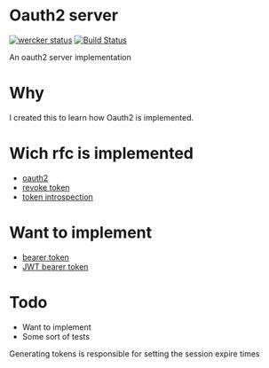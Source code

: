 # Oauth2 server
[![wercker status](https://app.wercker.com/status/3139f79047bba4750be92fa0a56b6f49/s/ "wercker status")](https://app.wercker.com/project/byKey/3139f79047bba4750be92fa0a56b6f49)
[![Build Status](https://travis-ci.org/mbict/go-oauth2.svg?branch=master)](https://travis-ci.org/mbict/go-oauth2)

An oauth2 server implementation
 
# Why
I created this to learn how Oauth2 is implemented.

# Wich rfc is implemented

- [oauth2](https://tools.ietf.org/html/rfc6749)
- [revoke token](https://tools.ietf.org/html/rfc7009)
- [token introspection](https://tools.ietf.org/html/rfc7662)

# Want to implement
- [bearer token](https://tools.ietf.org/html/rfc6750)
- [JWT bearer token](https://tools.ietf.org/html/rfc7523)

# Todo
- Want to implement
- Some sort of tests



Generating tokens is responsible for setting the session expire times